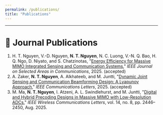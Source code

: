 ```yaml
---
permalink: /publications/
title: "Publications"
---
```


---




# 📄 Journal Publications

<ol>

<li>
  H. T. Nguyen, V.-D. Nguyen, <strong>N. T. Nguyen</strong>, N. C. Luong, V.-N. Q. Bao, H. Q. Ngo, D. Niyato, and S. Chatzinotas,  
  "<a href="https://www.arxiv.org/pdf/2509.10290" target="_blank">Energy Efficiency for Massive MIMO Integrated Sensing and Communication Systems</a>,"  
  <span><em>IEEE Journal on Selected Areas in Communications</em></span>, 2025. (accepted)
</li>

<li>
A. Zaker, <strong>N. T. Nguyen</strong>, A. Alkhateeb, and M. Juntti,  
"<a href="https://arxiv.org/pdf/2503.14054" target="_blank">Dynamic Joint Sensing and Communication Beamforming Design: A Lyapunov Approach</a>,"  
<span style=""><em>IEEE Communications Letters</em></span>, 2025. (accepted)
</li>

<li>
M. Ma, <strong>N. T. Nguyen</strong>, I. Atzeni, A. L. Swindlehurst, and M. Juntti,  
"<a href="https://ieeexplore.ieee.org/stamp/stamp.jsp?arnumber=11008697" target="_blank">Digital and Hybrid Precoding Designs in Massive MIMO with Low-Resolution ADCs</a>,"  
<span style=""><em>IEEE Wireless Communications Letters</em></span>, vol. 14, no. 8, pp. 2446–2450, Aug. 2025.
</li>

</ol>
<style>
  .bibtex-btn{font:inherit;padding:6px 12px;border:1px solid #d0d0d0;border-radius:10px;background:#fff;cursor:pointer;margin-top:6px}
  .bibtex-btn:hover{background:#f6f6f6}
  .bibtex-box{position:relative;margin-top:8px;padding:10px;background:#ffeef3;border:1px solid #ffd6e1;border-radius:12px}
  .bibtex-copy{position:absolute;right:10px;top:8px;padding:4px 10px;border:1px solid #d0d0d0;border-radius:8px;background:#fff;cursor:pointer}
</style>
<script>
(function(){
  function clean(s){ return (s||"").replace(/\s+/g," ").trim(); }

  function getTitle(li){
    const a = li.querySelector('a[href]');
    return a ? clean(a.textContent) : null;
  }

  function getURL(li){
    const a = li.querySelector('a[href]');
    return a ? a.href : null;
  }

  function getVenue(li){
    const em = li.querySelector('em');
    return em ? clean(em.textContent) : "";
  }

  function getYear(li){
    const m = li.textContent.match(/\b(19|20)\d{2}\b/);
    return m ? m[0] : "";
  }

  function getAuthors(li, title){
    const full = clean(li.textContent);
    if(!title) return "";
    const idx = full.indexOf(title);
    if(idx === -1){
      const m = full.match(/“([^”]+)”|"([^"]+)"/);
      const cut = m ? full.indexOf(m[0]) : -1;
      return clean((cut>0?full.slice(0,cut):full)).replace(/,\s*$/,"");
    }
    return clean(full.slice(0, idx)).replace(/,\s*$/,"");
  }

  function isJournal(venue){
    return /Transactions|Journal|Letters/i.test(venue);
  }

  function bibKey(authors, year){
    const firstAuthor = clean((authors.split(",")[0]||"key"));
    const surname = firstAuthor.split(/\s+/).pop().replace(/[^A-Za-z]/g,"") || "key";
    return surname + (year || "");
  }

  function escapeBib(s){ return (s||"").replace(/[{}]/g, "\\$&"); }

  function makeBib(li){
    const title = getTitle(li) || "Untitled";
    const url   = getURL(li);
    const venue = getVenue(li);
    const year  = getYear(li);
    const authors = getAuthors(li, title);

    const key = bibKey(authors, year);
    return `@${isJournal(venue) ? "article" : "inproceedings"}{${key},
  author = {${escapeBib(authors)}},
  title = {${escapeBib(title)}},
  ${isJournal(venue) ? "journal" : "booktitle"} = {${escapeBib(venue)}},
  year = {${year}}${url ? `,\n  url = {${url}}` : ""}
}`;
  }

  function buildPanel(bib){
    const box=document.createElement("div"); box.className="bibtex-box";
    const copy=document.createElement("button"); copy.className="bibtex-copy"; copy.textContent="Copy";
    copy.onclick=()=>{navigator.clipboard.writeText(bib).then(()=>{
      const old=copy.textContent; copy.textContent="Copied!"; setTimeout(()=>copy.textContent=old,1200);
    }).catch(()=>{});};
    const pre=document.createElement("pre"); pre.textContent=bib;
    box.appendChild(copy); box.appendChild(pre);
    return box;
  }

  function addButtons(){
    // target only the publication list(s)
    document.querySelectorAll("ol li").forEach(li=>{
      try{
        if(li.querySelector(".bibtex-btn")) return;
        const btn=document.createElement("button");
        btn.className="bibtex-btn"; btn.textContent="BibTex";
        btn.onclick=()=>{
          document.querySelectorAll(".bibtex-box").forEach(b=>b.remove());
          const bib = makeBib(li);
          btn.insertAdjacentElement("afterend", buildPanel(bib));
        };
        li.appendChild(document.createElement("br"));
        li.appendChild(btn);
      }catch(e){
        // fail soft per-item
      }
    });
  }

  // More robust than DOMContentLoaded on some static-site setups
  if(document.readyState === "complete"){
    addButtons();
  }else{
    window.addEventListener("load", addButtons);
  }
})();
</script>
